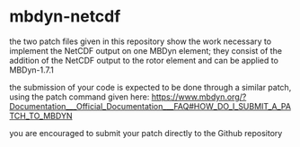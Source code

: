 # mbdyn-netcdf

the two patch files given in this repository show the work necessary to implement the NetCDF output on one MBDyn element; they consist of the addition of the NetCDF output to the rotor element and can be applied to MBDyn-1.7.1

the submission of your code is expected to be done through a similar patch, using the patch command given here: https://www.mbdyn.org/?Documentation___Official_Documentation___FAQ#HOW_DO_I_SUBMIT_A_PATCH_TO_MBDYN

you are encouraged to submit your patch directly to the Github repository
